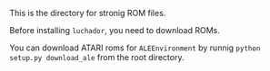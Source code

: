 This is the directory for stronig ROM files.

Before installing `luchador`, you need to download ROMs.

You can download ATARI roms for `ALEEnvironment` by runnig `python setup.py download_ale` from the root directory.
